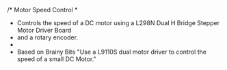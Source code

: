 /* Motor Speed Control
*
* Controls the speed of a DC motor using a L298N Dual H Bridge Stepper Motor Driver Board
* and a rotary encoder.
*
* Based on Brainy Bits "Use a L9110S dual motor driver to control the speed of a small DC Motor."
